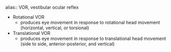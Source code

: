 alias:: VOR, vestibular ocular reflex

- Rotational VOR
	- produces eye movement in response to rotational head movement (horizontal, vertical, or torsional)
- Translational VOR
	- produces eye movement in response to translational head movement (side to side, anterior-posterior, and vertical)